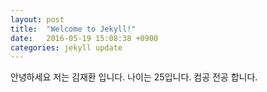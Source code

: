 ```yaml
---
layout: post
title:  "Welcome to Jekyll!"
date:   2016-05-19 15:08:38 +0900
categories: jekyll update
---
```

안녕하세요 저는 김재환 입니다.
나이는 25입니다.
컴공 전공 합니다.



[jekyll-docs]: http://jekyllrb.com/docs/home
[jekyll-gh]:   https://github.com/jekyll/jekyll
[jekyll-talk]: https://talk.jekyllrb.com/
